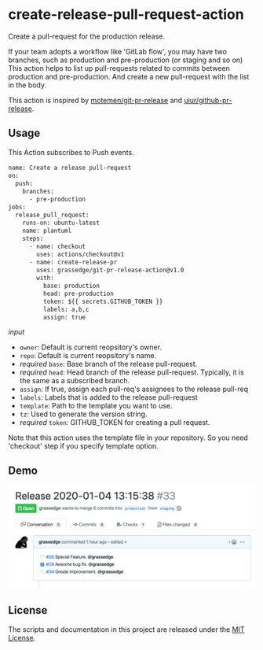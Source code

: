 # create-release-pull-request-action

Create a pull-request for the production release.

If your team adopts a workflow like 'GitLab flow', you may have two branches, such as production and pre-production (or staging and so on)
This action helps to list up pull-requests related to commits between production and pre-production. And create a new pull-request with the list in the body.

This action is inspired by [motemen/git-pr-release](https://github.com/motemen/git-pr-release) and [uiur/github-pr-release](https://github.com/uiur/github-pr-release).

## Usage

This Action subscribes to Push events.

```workflow
name: Create a release pull-request
on:
  push:
    branches:
      - pre-production
jobs:
  release_pull_request:
    runs-on: ubuntu-latest
    name: plantuml
    steps:
      - name: checkout
        uses: actions/checkout@v1
      - name: create-release-pr
        uses: grassedge/git-pr-release-action@v1.0
        with:
          base: production
          head: pre-production
          token: ${{ secrets.GITHUB_TOKEN }}
          labels: a,b,c
          assign: true
```

*input*

- `owner`: Default is current reopsitory's owner.
- `repo`: Default is current reopsitory's name.
- *required* `base`: Base branch of the release pull-request.
- *required* `head`: Head branch of the release pull-request. Typically, it is the same as a subscribed branch.
- `assign`: If true, assign each pull-req's assignees to the release pull-req
- `labels`: Labels that is added to the release pull-request
- `template`: Path to the template you want to use.
- `tz`: Used to generate the version string.
- *required* `token`: GITHUB_TOKEN for creating a pull request.

Note that this action uses the template file in your repository. So you need 'checkout' step if you specify template option.

## Demo

![](./docs/screenshot.png)

## License

The scripts and documentation in this project are released under the [MIT License](LICENSE).
